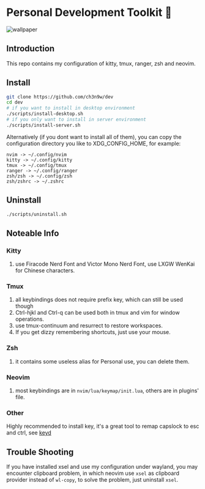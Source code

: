 # Personal Development Toolkit 📡

![wallpaper](./wallpaper.png)

## Introduction

This repo contains my configuration of kitty, tmux, ranger, zsh and neovim.

## Install

```bash
git clone https://github.com/ch3n9w/dev
cd dev
# if you want to install in desktop environment
./scripts/install-desktop.sh
# if you only want to install in server environment
./scripts/install-server.sh
```

Alternatively (if you dont want to install all of them), you can copy the configuration directory you like to XDG_CONFIG_HOME, for example:

```
nvim -> ~/.config/nvim
kitty -> ~/.config/kitty
tmux -> ~/.config/tmux
ranger -> ~/.config/ranger
zsh/zsh -> ~/.config/zsh
zsh/zshrc -> ~/.zshrc
```

## Uninstall

```bash
./scripts/uninstall.sh
```

## Noteable Info

### Kitty

1. use Firacode Nerd Font and Victor Mono Nerd Font, use LXGW WenKai for Chinese characters.

### Tmux

1. all keybindings does not require prefix key, which can still be used though
2. Ctrl-hjkl and Ctrl-q can be used both in tmux and vim for window operations.
3. use tmux-continuum and resurrect to restore workspaces.
4. If you get dizzy remembering shortcuts, just use your mouse.

### Zsh

1. it contains some useless alias for Personal use, you can delete them.

### Neovim

1. most keybindings are in `nvim/lua/keymap/init.lua`, others are in plugins' file.

### Other

Highly recommended to install key, it's a great tool to remap capslock to esc and ctrl, see [keyd](https://github.com/rvaiya/keyd)

## Trouble Shooting

If you have installed xsel and use my configuration under wayland, you may encounter clipboard problem, in which neovim use `xsel` as clipboard provider instead of `wl-copy`, to solve the problem, just uninstall `xsel`.
